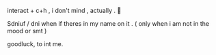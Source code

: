 
interact + c+h , i don't mind , actually . 🦅

Sdniuf / dni when if theres in my name on it . ( only when i am not in the mood or smt )

goodluck, to int me.